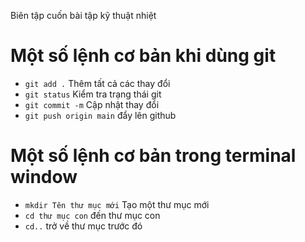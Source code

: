 Biên tập cuốn bài tập kỹ thuật nhiệt
# Một số lệnh cơ bản khi dùng git
- `git add .`  Thêm tất cả các thay đổi
- `git status`  Kiểm tra trạng thái git
- `git commit -m`  Cập nhật thay đổi
- `git push origin main`   đẩy lên github

# Một số lệnh cơ bản trong terminal window
- `mkdir Tên thư mục mới`   Tạo một thư mục mới
- `cd thư mục con` đến thư mục con
- `cd..` trở về thư mục trước đó
